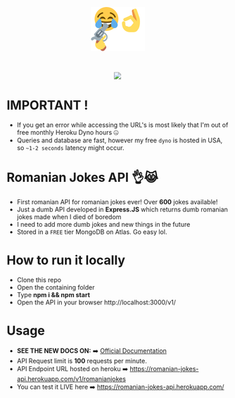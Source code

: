 <p align="center">
  <img src="https://raw.githubusercontent.com/tutyamxx/Romanian-Jokes-API/master/joke.png" widht="100" height="100"><br/>
</p>

<br>
<p align="center">
  <a href="https://github.com/tutyamxx/Romanian-Jokes-API/actions/workflows/nodejs.yml" target="_blank"><img src="https://github.com/tutyamxx/Romanian-Jokes-API/actions/workflows/nodejs.yml/badge.svg?branch=main"></a><br/>
</p>

# IMPORTANT !
* If you get an error while accessing the URL's is most likely that I'm out of free monthly Heroku Dyno hours 🤐
* Queries and database are fast, however my free `dyno` is hosted in USA, so `~1-2 seconds` latency might occur.

# Romanian Jokes API 👌😹
 * First romanian API for romanian jokes ever! Over **600** jokes available!
 * Just a dumb API developed in **Express.JS** which returns dumb romanian jokes made when I died of boredom
 * I need to add more dumb jokes and new things in the future
 * Stored in a `FREE` tier MongoDB on Atlas. Go easy lol.

# How to run it locally
* Clone this repo
* Open the containing folder
* Type **npm i && npm start**
* Open the API in your browser http://localhost:3000/v1/

# Usage

* **SEE THE NEW DOCS ON:** ➡️ [Official Documentation](https://tutyamxx.gitbook.io/romanian-jokes-api-docs/)
* API Request limit is **100** requests per minute.
* API Endpoint URL hosted on heroku ➡️ https://romanian-jokes-api.herokuapp.com/v1/romanianjokes
* You can test it LIVE here ➡️ https://romanian-jokes-api.herokuapp.com/
